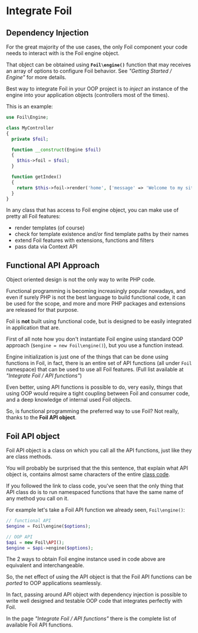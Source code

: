 <!--
currentMenu: "integrateoverview"
currentSection: "Integrate Foil"
title: "Overview"
-->

# Integrate Foil

## Dependency Injection

For the great majority of the use cases, the only Foil component your code needs to interact with is the Foil engine object.

That object can be obtained using **`Foil\engine()`** function that may receives an array of options to configure Foil behavior. See *"Getting Started / Engine"* for more details.

Best way to integrate Foil in your OOP project is to *inject* an instance of the engine into your application objects (controllers most of the times).

This is an example:

```php
use Foil\Engine;

class MyController
{
  private $foil;

  function __construct(Engine $foil)
  {
    $this->foil = $foil;
  }

  function getIndex()
  {
    return $this->foil->render('home', ['message' => 'Welcome to my site.']);
  }
}
```

In any class that has access to Foil engine object, you can make use of pretty all Foil features:

 - render templates (of course)
 - check for template existence and/or find template paths by their names
 - extend Foil features with extensions, functions and filters
 - pass data via Context API

## Functional API Approach

Object oriented design is not the only way to write PHP code.

Functional programming is becoming increasingly popular nowadays, and even if surely PHP is not the best language to build functional code,
it can be used for the scope, and more and more PHP packages and extensions are released for that purpose.

Foil is **not** built using functional code, but is designed to be easily integrated in application that are.

First of all note how you don't instantiate Foil engine using standard OOP approach (`$engine = new Foil\engine()`), but you use a function instead.

Engine initialization is just one of the things that can be done using functions in Foil, in fact, there is an entire set of API functions (all under `Foil` namespace)
that can be used to use all Foil features. (Full list available at *"Integrate Foil / API functions"*)

Even better, using API functions is possible to do, very easily, things that using OOP would require a tight coupling between Foil and consumer code, and a deep knowledge of internal used Foil objects.

So, is functional programming the preferred way to use Foil? Not really, thanks to the **Foil API object**.

## Foil API object

Foil API object is a class on which you call all the API functions, just like they are class methods.

You will probably be surprised that the this sentence, that explain what API object is, contains almost same characters of the entire [class code](https://github.com/Giuseppe-Mazzapica/Foil/blob/master/src/API.php).

If you followed the link to class code, you've seen that the only thing that API class do is to run namespaced functions that have the same name of any method you call on it.

For example let's take a Foil API function we already seen, `Foil\engine()`:

```php
// functional API
$engine = Foil\engine($options);

// OOP API
$api = new Foil\API();
$engine = $api->engine($options);
```

The 2 ways to obtain Foil engine instance used in code above are equivalent and interchangeable.

So, the net effect of using the API object is that the Foil API functions can be *ported* to OOP applications seamlessly.

In fact, passing around API object with dependency injection is possible to write well designed and testable OOP code that integrates perfectly with Foil.

In the page *"Integrate Foil / API functions"* there is the complete list of available Foil API functions.
